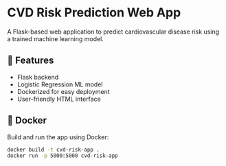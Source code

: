 # CVD Risk Prediction Web App

A Flask-based web application to predict cardiovascular disease risk using a trained machine learning model.

## 🚀 Features

- Flask backend
- Logistic Regression ML model
- Dockerized for easy deployment
- User-friendly HTML interface

## 🐳 Docker

Build and run the app using Docker:

```bash
docker build -t cvd-risk-app .
docker run -p 5000:5000 cvd-risk-app
